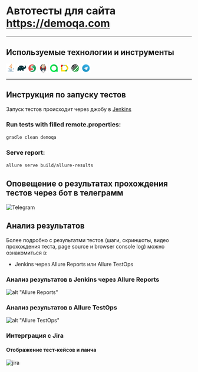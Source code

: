 # Автотесты для сайта https://demoqa.com

___

## Используемые технологии и инструменты

<code><img width="5%" title="Java" src="images/JAVA.svg"></code>
<code><img width="5%" title="Gradle" src="images/Gradle.svg"></code>
<code><img width="5%" title="JUnit5" src="images/Junit5.svg"></code>
<code><img width="5%" title="Jenkins" src="images/Jenkins.svg"></code>
<code><img width="5%" title="Allure TestOps" src="images/Allure TestOps.svg"></code>
<code><img width="5%" title="Allure Report" src="images/Allure Report.svg"></code>
<code><img width="5%" title="REST Assured" src="images/RESTAssured.svg"></code>
<code><img width="5%" title="Telegram" src="images/Telegram.svg"></code>
</p>

___

## Инструкция по запуску тестов

Запуск тестов происходит через джобу в [Jenkins](https://jenkins.autotests.cloud/job/DemoQaAPI/)

### Run tests with filled remote.properties:

```bash
gradle clean demoqa
```

### Serve report:

```bash
allure serve build/allure-results
```

## Оповещение о результатах прохождения тестов через бот в телеграмм

![Telegram]()

## Анализ результатов

Более подробно с результатми тестов (шаги, скриншоты, видео прохождения теста, page source и browser console log) можно
ознакомиться в:

* Jenkins через Allure Reports или Allure TestOps

### Анализ результатов в Jenkins через Allure Reports

![alt "Allure Reports"]()

### Анализ результатов в Allure TestOps

![alt "Allure TestOps"]()

### Интерграция с Jira
#### Отображение тест-кейсов и ланча

![jira]()

